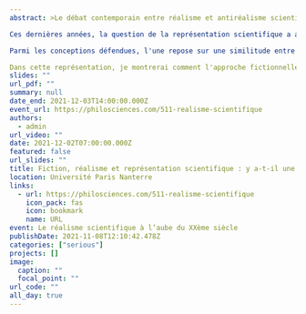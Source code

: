 ```yaml
---
abstract: >Le débat contemporain entre réalisme et antiréalisme scientifique se structure généralement autour d'un questionnement de la continuité historique : l'existence de changements théoriques radicaux ou de paradigm shifts kuhniens permet de formuler une méta-induction pessimiste souvent perçue comme un argument très fort à l'encontre de la position réaliste. L'une des stratégies réalistes pour résister à ce gambit historique consiste à rétablir une forme de continuité. C'est le cas du réalisme structural, qui admet des changements conceptuels en physique, mais insiste sur les régularités dans les lois et les théories au fur et à mesure de leurs remplacements successifs.

Ces dernières années, la question de la représentation scientifique a attiré l'attention de nombreux philosophes et a fait l'objet de nombreuses discussions (voir par exemple le recueil d'articles édité par Mauricio Suárez : Fictions in science : philosophical essays on modeling and idealization, Routledge, 2009). De nombreuses conceptions s'opposent sur différents points d'analyse, mais la problématique s'articule généralement autour de la notion de modèle et de sa relation avec les théories scientifiques. La question centrale est donc : qu'est-ce qui fait qu'un modèle représente effectivement le système physique étudié ? 

Parmi les conceptions défendues, l'une repose sur une similitude entre le raisonnement à base de modèles et les œuvres de fiction. Cette vision fictionnelle des modèles fonde son analyse sur le concept de make-believe de Walton. Selon ses défenseurs, l'attitude du scientifique lorsqu'il utilise un modèle pour représenter un système physique est la même que lorsque nous sommes confrontés à une œuvre de fiction : nous faisons semblant de croire ce que le modèle décrit, même si nous savons que des approximations, des idéalisations ou des fictions y sont intégrées. Cette conception pose des questions à la fois sur la capacité explicative des modèles et sur leur ontologie, et le réalisme se trouve à nouveau, du moins en apparence, en mauvaise posture. Peut-on dès lors encore croire à l'existence des objets décrits par la physique ? Ou assiste-t-on à une dissolution générale des concepts physiques en de pures fictions ?

Dans cette représentation, je montrerai comment l'approche fictionnelle permet d'articuler le débat sur le réalisme autour de la question de la représentation. J'insisterai sur l'importance de la prise en compte de la possibilité d'erreurs de représentation (misrepresentation) et sur les conséquences d'une telle conception sur la question de la continuité conceptuelle en physique.
slides: ""
url_pdf: ""
summary: null
date_end: 2021-12-03T14:00:00.000Z
event_url: https://philosciences.com/511-realisme-scientifique
authors:
  - admin
url_video: ""
date: 2021-12-02T07:00:00.000Z
featured: false
url_slides: ""
title: Fiction, réalisme et représentation scientifique : y a-t-il une continuité conceptuelle en physique ?
location: Université Paris Nanterre
links:
  - url: https://philosciences.com/511-realisme-scientifique
    icon_pack: fas
    icon: bookmark
    name: URL
event: Le réalisme scientifique à l’aube du XXème siècle
publishDate: 2021-11-08T12:10:42.478Z
categories: ["serious"]
projects: []
image:
  caption: ""
  focal_point: ""
url_code: ""
all_day: true
---
```

